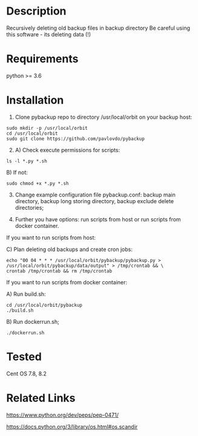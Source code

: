 Description
===========
Recursively deleting old backup files in backup directory
Be careful using this software - its deleting data (!)


Requirements
============
python >= 3.6


Installation
============
1) Clone pybackup repo to directory /usr/local/orbit on your backup host:
```
sudo mkdir -p /usr/local/orbit
cd /usr/local/orbit
sudo git clone https://github.com/pavlovdo/pybackup
```

2) A) Check execute permissions for scripts:
```
ls -l *.py *.sh
```
B) If not:
```
sudo chmod +x *.py *.sh
```

3) Change example configuration file pybackup.conf: backup main directory, backup long storing directory, backup exclude delete directories;

4) Further you have options: run scripts from host or run scripts from docker container.

If you want to run scripts from host:

C) Plan deleting old backups and create cron jobs:
```
echo "00 04 * * * /usr/local/orbit/pybackup/pybackup.py > /usr/local/orbit/pybackup/data/output" > /tmp/crontab && \
crontab /tmp/crontab && rm /tmp/crontab
```

If you want to run scripts from docker container:

A) Run build.sh:
```
cd /usr/local/orbit/pybackup
./build.sh
```

B) Run dockerrun.sh;
```
./dockerrun.sh
```


Tested
======
Cent OS 7.8, 8.2


Related Links
=============
https://www.python.org/dev/peps/pep-0471/

https://docs.python.org/3/library/os.html#os.scandir
